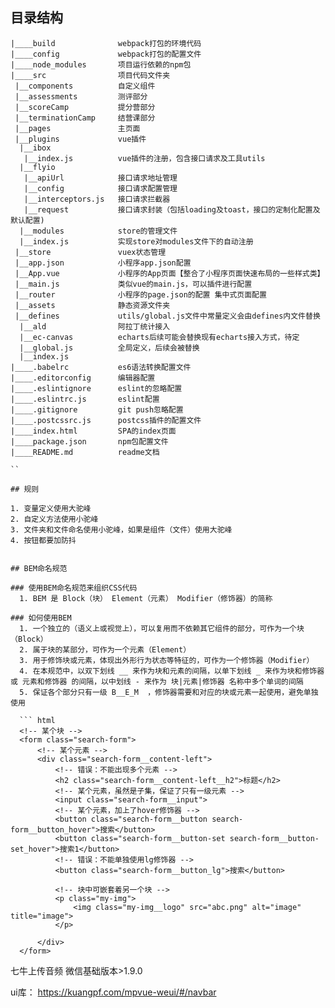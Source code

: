 ## 目录结构
```
|____build              webpack打包的环境代码
|____config             webpack打包的配置文件
|____node_modules       项目运行依赖的npm包
|____src                项目代码文件夹
 |__components          自定义组件
 |__assessments         测评部分
 |__scoreCamp           提分营部分
 |__terminationCamp     结营课部分
 |__pages               主页面
 |__plugins             vue插件
  |__ibox
   |__index.js          vue插件的注册，包含接口请求及工具utils
  |__flyio
   |__apiUrl            接口请求地址管理
   |__config            接口请求配置管理
   |__interceptors.js   接口请求拦截器
   |__request           接口请求封装（包括loading及toast，接口的定制化配置及默认配置)
  |__modules            store的管理文件
  |__index.js           实现store对modules文件下的自动注册
 |__store               vuex状态管理
 |__app.json            小程序app.json配置
 |__App.vue             小程序的App页面【整合了小程序页面快速布局的一些样式类】
 |__main.js             类似vue的main.js，可以插件进行配置
 |__router              小程序的page.json的配置 集中式页面配置
 |__assets              静态资源文件夹
 |__defines             utils/global.js文件中常量定义会由defines内文件替换
  |__ald                阿拉丁统计接入
  |__ec-canvas          echarts后续可能会替换现有echarts接入方式，待定
  |__global.js          全局定义，后续会被替换
  |__index.js
|____.babelrc           es6语法转换配置文件
|____.editorconfig      编辑器配置
|____.eslintignore      eslint的忽略配置
|____.eslintrc.js       eslint配置
|____.gitignore         git push忽略配置
|____.postcssrc.js      postcss插件的配置文件
|____index.html         SPA的index页面
|____package.json       npm包配置文件
|____README.md          readme文档

``

## 规则

1. 变量定义使用大驼峰
2. 自定义方法使用小驼峰
3. 文件夹和文件命名使用小驼峰，如果是组件（文件）使用大驼峰
4. 按钮都要加防抖


## BEM命名规范

### 使用BEM命名规范来组织CSS代码
  1. BEM 是 Block（块） Element（元素） Modifier（修饰器）的简称

### 如何使用BEM
  1. 一个独立的（语义上或视觉上），可以复用而不依赖其它组件的部分，可作为一个块（Block）
  2. 属于块的某部分，可作为一个元素（Element）
  3. 用于修饰块或元素，体现出外形行为状态等特征的，可作为一个修饰器（Modifier）
  4. 在本规范中，以双下划线 __ 来作为块和元素的间隔，以单下划线 _ 来作为块和修饰器 或 元素和修饰器 的间隔，以中划线 - 来作为 块|元素|修饰器 名称中多个单词的间隔
  5. 保证各个部分只有一级 B__E_M  ，修饰器需要和对应的块或元素一起使用，避免单独使用

  ``` html
  <!-- 某个块 -->
  <form class="search-form">
      <!-- 某个元素 -->
      <div class="search-form__content-left">
          <!-- 错误：不能出现多个元素 -->
          <h2 class="search-form__content-left__h2">标题</h2>
          <!-- 某个元素，虽然是子集，保证了只有一级元素 -->
          <input class="search-form__input">
          <!-- 某个元素，加上了hover修饰器 -->
          <button class="search-form__button search-form__button_hover">搜索</button>
          <button class="search-form__button-set search-form__button-set_hover">搜索1</button>
          <!-- 错误：不能单独使用lg修饰器 -->
          <button class="search-form__button_lg">搜索</button>

          <!-- 块中可嵌套着另一个块 -->
          <p class="my-img">
              <img class="my-img__logo" src="abc.png" alt="image" title="image">
          </p>

      </div>
  </form>
  ```

七牛上传音频
微信基础版本>1.9.0

ui库： https://kuangpf.com/mpvue-weui/#/navbar

